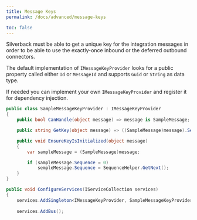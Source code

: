 ```yaml
---
title: Message Keys
permalink: /docs/advanced/message-keys

toc: false
---
```


Silverback must be able to get a unique key for the integration messages in order to be able to use the exactly-once inbound or the deferred outbound connectors.

The default implementation of `IMessageKeyProvider` looks for a public property called either `Id` or `MessageId` and supports `Guid` or `String` as data type.

If needed you can implement your own `IMessageKeyProvider` and register it for dependency injection.

```c#
public class SampleMessageKeyProvider : IMessageKeyProvider
{
    public bool CanHandle(object message) => message is SampleMessage;

    public string GetKey(object message) => ((SampleMessage)message).Sequence;

    public void EnsureKeyIsInitialized(object message)
    {
        var sampleMessage = (SampleMessage)message;

        if (sampleMessage.Sequence = 0)
            sempleMessage.Sequence = SequenceHelper.GetNext();
    }
}
```
```c#
public void ConfigureServices(IServiceCollection services)
{
    services.AddSingleton<IMessageKeyProvider, SampleMessageKeyProvider>();
    
    services.AddBus();
```